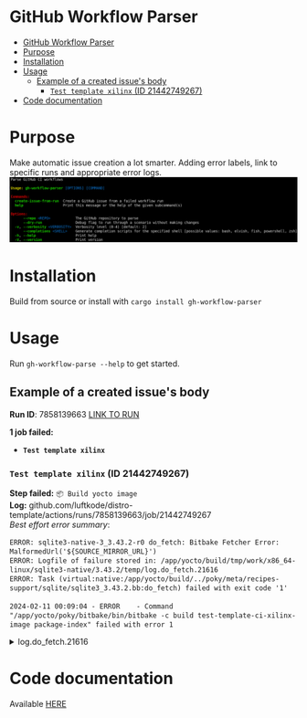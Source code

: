 # GitHub Workflow Parser

- [GitHub Workflow Parser](#github-workflow-parser)
- [Purpose](#purpose)
- [Installation](#installation)
- [Usage](#usage)
  - [Example of a created issue's body](#example-of-a-created-issues-body)
    - [`Test template xilinx` (ID 21442749267)](#test-template-xilinx-id-21442749267)
- [Code documentation](#code-documentation)


# Purpose

Make automatic issue creation a lot smarter. Adding error labels, link to specific runs and appropriate error logs.
![help-screenshot](docs/help-screenshot.png)

# Installation

Build from source or install with `cargo install gh-workflow-parser`

# Usage
Run `gh-workflow-parse --help` to get started.


## Example of a created issue's body
**Run ID**: 7858139663 [LINK TO RUN](github.com/luftkode/distro-template/actions/runs/7858139663)

**1 job failed:**
- **`Test template xilinx`**

### `Test template xilinx` (ID 21442749267)
**Step failed:** `📦 Build yocto image`
\
**Log:** github.com/luftkode/distro-template/actions/runs/7858139663/job/21442749267
\
*Best effort error summary*:
```
ERROR: sqlite3-native-3_3.43.2-r0 do_fetch: Bitbake Fetcher Error: MalformedUrl('${SOURCE_MIRROR_URL}')
ERROR: Logfile of failure stored in: /app/yocto/build/tmp/work/x86_64-linux/sqlite3-native/3.43.2/temp/log.do_fetch.21616
ERROR: Task (virtual:native:/app/yocto/build/../poky/meta/recipes-support/sqlite/sqlite3_3.43.2.bb:do_fetch) failed with exit code '1'

2024-02-11 00:09:04 - ERROR    - Command "/app/yocto/poky/bitbake/bin/bitbake -c build test-template-ci-xilinx-image package-index" failed with error 1
```
<details>
<summary>log.do_fetch.21616</summary>
<br>

```
blabla error
```
</details>


# Code documentation
Available [HERE](https://docs.rs/gh-workflow-parser/latest/gh_workflow_parser/)
